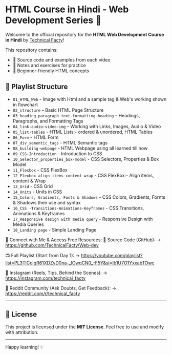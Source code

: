 # HTML Course in Hindi - Web Development Series 🚀

Welcome to the official repository for the **HTML Web Development Course in Hindi** by [Technical Facty](https://www.youtube.com/@technical_facty)!

This repository contains:

- 📁 Source code and examples from each video
- 📒 Notes and exercises for practice
- 🧠 Beginner-friendly HTML concepts

## 📅 Playlist Structure

- `01_HTML_Web` - Image with Html and a sample tag & Web's working shown in flowchart
- `02_structure` – Basic HTML Page Structure
- `03_heading_paragraph_text-formatting-heading` – Headings, Paragraphs, and Formatting Tags
- `04_link-audio-video-img` – Working with Links, Images, Audio & Video
- `05_list-tables` - HTML Lists:- ordered & unordered, HTML Tables
- `06_Form` - HTML Form
- `07_div_sementic_tags` - HTML Semantic tags
- `08_building-webpage` - HTML Webpage using all learned till now
- `09_CSS-Introduction` - Introduction to CSS
- `10_Selector_properties_box-model` - CSS Selectors, Properties & Box Model
- `11_Flexbox` - CSS FlexBox
- `12_Flexbox-align-items-content-wrap` - CSS FlexBox:- Align items, content & Wrap
- `13_Grid` - CSS Grid
- `14_Units` - Units in CSS
- `15_Colors, Gradients, Fonts & Shadows` - CSS Colors, Gradients, Fornts & Shadows their use and syntax
- `16_CSS -Transitions-Animations-Keyframes` - CSS Transitions, Animations & Keyframes
- `17_Responsive design with media query` - Responsive Design with Media Queries
- `18_Landing page` - Simple Landing Page

🔗 Connect with Me & Access Free Resources:
📂 Source Code (GitHub):
→ https://github.com/TechnicalFacty/Web-dev

📺 Full Playlist (Start from Day 1):
→ https://youtube.com/playlist?list=PL3TlCoIgR61XDZyD0na-_lCwqCN0_-F5Y&si=Ib1U7O1YxxabTOwc

📸 Instagram (Reels, Tips, Behind the Scenes):
→ https://instagram.com/technical_facty

👥 Reddit Community (Ask Doubts, Get Feedback):
→ https://reddit.com/r/technical_facty

---

## 📜 License

This project is licensed under the **MIT License**. Feel free to use and modify with attribution.

---

Happy learning! ✨
